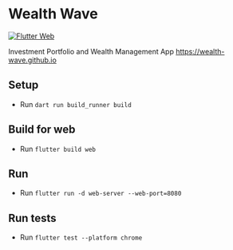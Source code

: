 # Wealth Wave
[![Flutter Web](https://github.com/wealth-wave/wealth_wave/actions/workflows/dart.yml/badge.svg?branch=master)](https://github.com/wealth-wave/wealth_wave/actions/workflows/dart.yml)

Investment Portfolio and Wealth Management App
https://wealth-wave.github.io

## Setup

- Run `dart run build_runner build`

## Build for web

- Run `flutter build web`

## Run

- Run `flutter run -d web-server --web-port=8080`

## Run tests
- Run `flutter test --platform chrome`
